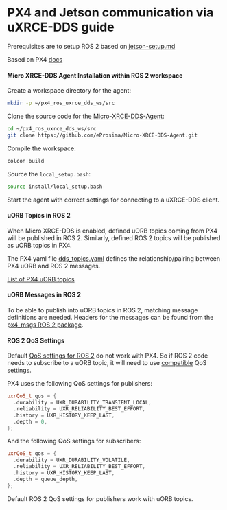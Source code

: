 # PX4 and Jetson communication via uXRCE-DDS guide

Prerequisites are to setup ROS 2 based on [jetson-setup.md](https://github.com/CatScanners/find-my-kitten/blob/main/jetson-setup.md)

Based on PX4 [docs](https://docs.px4.io/main/en/middleware/uxrce_dds.html) 

#### Micro XRCE-DDS Agent Installation within ROS 2 workspace

Create a workspace directory for the agent:

```bash
mkdir -p ~/px4_ros_uxrce_dds_ws/src
```

Clone the source code for the [Micro-XRCE-DDS-Agent](https://github.com/eProsima/Micro-XRCE-DDS-Agent):

```bash
cd ~/px4_ros_uxrce_dds_ws/src
git clone https://github.com/eProsima/Micro-XRCE-DDS-Agent.git
```

Compile the workspace:
```bash
colcon build
```
Source the `local_setup.bash`:
```bash
source install/local_setup.bash
```
Start the agent with correct settings for connecting to a uXRCE-DDS client.

#### uORB Topics in ROS 2
When Micro XRCE-DDS is enabled, defined uORB topics coming from PX4 will be published in ROS 2. Similarly, defined ROS 2 topics will be published as uORB topics in PX4.

The PX4 yaml file [dds_topics.yaml](https://github.com/PX4/PX4-Autopilot/blob/main/src/modules/uxrce_dds_client/dds_topics.yaml) defines the relationship/pairing between PX4 uORB and ROS 2 messages. 

[List of PX4 uORB topics](https://docs.px4.io/main/en/msg_docs/)

#### uORB Messages in ROS 2

To be able to publish into uORB topics in ROS 2, matching message definitions are needed. Headers for the messages can be found from the [px4_msgs ROS 2 package](https://github.com/PX4/px4_msgs).

#### ROS 2 QoS Settings

Default [QoS settings for ROS 2](https://docs.ros.org/en/humble/Concepts/Intermediate/About-Quality-of-Service-Settings.html) do not work with PX4. So if ROS 2 code needs to subscribe to a uORB topic, it will need to use [compatible]() QoS settings.

PX4 uses the following QoS settings for publishers:

```cpp
uxrQoS_t qos = {
  .durability = UXR_DURABILITY_TRANSIENT_LOCAL,
  .reliability = UXR_RELIABILITY_BEST_EFFORT,
  .history = UXR_HISTORY_KEEP_LAST,
  .depth = 0,
};
```
And the following QoS settings for subscribers:
```cpp
uxrQoS_t qos = {
  .durability = UXR_DURABILITY_VOLATILE,
  .reliability = UXR_RELIABILITY_BEST_EFFORT,
  .history = UXR_HISTORY_KEEP_LAST,
  .depth = queue_depth,
};
```
Default ROS 2 QoS settings for publishers work with uORB topics.


